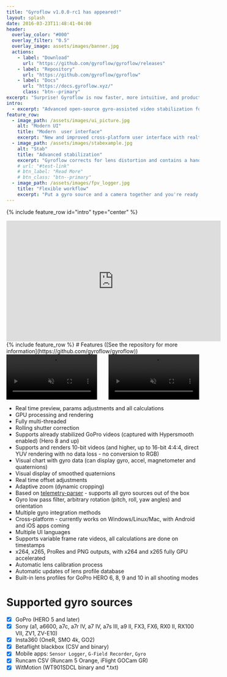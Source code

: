 ```yaml
---
title: "Gyroflow v1.0.0-rc1 has appeared!"
layout: splash
date: 2016-03-23T11:48:41-04:00
header:
  overlay_color: "#000"
  overlay_filter: "0.5"
  overlay_image: assets/images/banner.jpg
  actions:
    - label: "Download"
      url: "https://github.com/gyroflow/gyroflow/releases"
    - label: "Repository"
      url: "https://github.com/gyroflow/gyroflow"
    - label: "Docs"
      url: "https://docs.gyroflow.xyz/"
      class: "btn--primary"
excerpt: "Surprise! Gyroflow is now faster, more intuitive, and production-grade"
intro: 
  - excerpt: "Advanced open-source gyro-assisted video stabilization for cinematography, drone videography, and much more! Bring your cinematic FPV footage to the next level."
feature_row:
  - image_path: /assets/images/ui_picture.jpg
    alt: "Modern UI"
    title: "Modern  user interface"
    excerpt: "New and improved cross-platform user interface with realtime hardware accelerated video playback and blazingly fast video export. And yes, it comes with a dark mode."
  - image_path: /assets/images/stabexample.jpg
    alt: "Stab"
    title: "Advanced stabilization"
    excerpt: "Gyroflow corrects for lens distortion and contains a handful of customizable video smoothing algorithms, including horizon leveling, to achieve exactly the stabilized look you need."
    # url: "#test-link"
    # btn_label: "Read More"
    # btn_class: "btn--primary"
  - image_path: /assets/images/fpv_logger.jpg
    title: "Flexible workflow"
    excerpt: "Put a gyro source and a camera together and you're ready to go. Native support for gyro data from GoPro, Insta360, Sony, Runcam, Drone blackbox etc. and up to 16-bit video processing."
---
```



{% include feature_row id="intro" type="center" %}

<iframe width="560" height="315" src="https://www.youtube.com/embed/QR-SINyvNyI" frameborder="0" allow="accelerometer; autoplay; clipboard-write; encrypted-media; gyroscope; picture-in-picture" allowfullscreen></iframe>
<br>
{% include feature_row %}
# Features ([See the repository for more information](https://github.com/gyroflow/gyroflow))

<div style="width: 100%; height: auto; margin: 0 auto;"> 
    <video loop autoplay muted style="width:47%;">
  <source src="/assets/videos/comparison1.mp4" type="video/mp4">
  Your browser does not support the video tag.
  </video>
  <video loop autoplay muted style="width:47%;float:right;">
    <source src="/assets/videos/comparison2.mp4" type="video/mp4">
    Your browser does not support the video tag.
  </video>
    <div style="clear:both;"></div> 
</div>





- Real time preview, params adjustments and all calculations
- GPU processing and rendering
- Fully multi-threaded
- Rolling shutter correction
- Supports already stabilized GoPro videos (captured with Hypersmooth enabled) (Hero 8 and up)
- Supports and renders 10-bit videos (and higher, up to 16-bit 4:4:4, direct YUV rendering with no data loss - no conversion to RGB)
- Visual chart with gyro data (can display gyro, accel, magnetometer and quaternions)
- Visual display of smoothed quaternions
- Real time offset adjustments
- Adaptive zoom (dynamic cropping)
- Based on [telemetry-parser](https://github.com/AdrianEddy/telemetry-parser) - supports all gyro sources out of the box
- Gyro low pass filter, arbitrary rotation (pitch, roll, yaw angles) and orientation
- Multiple gyro integration methods
- Cross-platform - currently works on Windows/Linux/Mac, with Android and iOS apps coming
- Multiple UI languages
- Supports variable frame rate videos, all calculations are done on timestamps
- x264, x265, ProRes and PNG outputs, with x264 and x265 fully GPU accelerated
- Automatic lens calibration process
- Automatic updates of lens profile database
- Built-in lens profiles for GoPro HERO 6, 8, 9 and 10 in all shooting modes

# Supported gyro sources
- [x] GoPro (HERO 5 and later)
- [x] Sony (a1, a6600, a7c, a7r IV, a7 IV, a7s III, a9 II, FX3, FX6, RX0 II, RX100 VII, ZV1, ZV-E10)
- [x] Insta360 (OneR, SMO 4k, GO2)
- [x] Betaflight blackbox (CSV and binary)
- [x] Mobile apps: `Sensor Logger`, `G-Field Recorder`, `Gyro`
- [x] Runcam CSV (Runcam 5 Orange, iFlight GOCam GR)
- [x] WitMotion (WT901SDCL binary and *.txt)